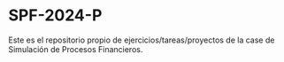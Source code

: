 # SPF-2024-P
Este es el repositorio propio de ejercicios/tareas/proyectos de la case de Simulación de Procesos Financieros.
